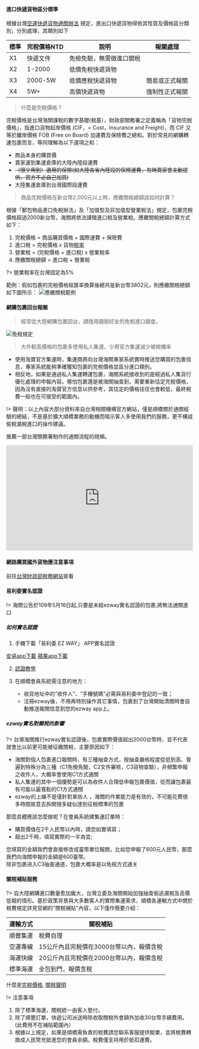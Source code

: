 #### 進口快遞貨物區分標準

根據台灣[空運快遞貨物通關辦法](https://law.moj.gov.tw/LawClass/LawAll.aspx?pcode=G0350064) 規定，進出口快遞貨物得依其性質及價格區分類別，分別處理，其類別如下

| 標準 | 完稅價格NTD  | 說明           | 報關處理    |
|------|----------|--------------|---------|
| X1   | 快遞文件     | 免檢免驗，無需徵進口關稅 |
| X2   | 1\-2000  | 低價免稅快遞貨物     |
| X3   | 2000\-5W | 低價應稅快遞貨物     | 簡易或正式報關 |
| X4   | 5W\+     | 高價快遞貨物       | 強制性正式報關 |

> 什麼是完稅價格？

完稅價格是台灣海關課稅的數字基礎(稅基），財政部關務署之定義稱為「貨物完稅價格」，指進口貨物起岸價格 (CIF，= Cost，Insurance and Freight)，而 CIF 又等於離岸價格 FOB (Free on Board) 加運費及保險費之總和。對於常見的網購轉運包裹而言，等同理解為以下選項之和：

- 商品本身的購買價
- 賣家運到集運倉庫的大陸內陸段運費
- ~~（很少用到）選用的保險(如大陸各省內陸段的保險運費，有時賣家會主動提供，買方不必自己加買)~~
- 大陸集運倉庫到台灣國際段運費

> 商品完稅價格在新台幣2,000元以上時，應繳關稅總額該如何計算？

根據「郵包物品進口免稅辦法」及「加值型及非加值型營業稅法」規定，包裹完稅價格超過2000新台幣，海關將依法課徵進口稅及營業稅。應繳關稅總額計算方式如下：

1. 完稅價格 = 商品購買價格 + 國際運費 + 保險費
2. 進口稅 = 完稅價格 x 貨物[稅率](/tariff.md)
3. 營業稅 = (完稅價格 + 進口稅) x 營業稅率
4. 應繳關稅總額 = 進口稅 + 營業稅

?> 營業稅率在台灣固定為5%

範例：假如包裹的完稅價格經匯率換算後總共是新台幣3802元，則應繳關稅總額如下圖所示：
![應繳關稅範例](https://i.loli.net/2019/09/25/acHZ3KekzB6IQhr.png)

#### 網購包裹回台報關
> 經常從大陸網購包裹回台，請擅用親朋好友的免稅進口額度。

![免稅規定](https://i.loli.net/2019/09/25/zj9DbSyUtwiZJXE.png)

> 大件較高價格的包裹多使用私人集運，少用官方集運減少被稅機率

- 使用淘寶官方集運時，集運商將向台灣海關專家系統實時推送您購買的包裹信息，專家系統能夠準確獲知包裹的完稅價格並區分進口類別。
- 相反地，如果是通過私人集運轉運包裹，海關系統接收到的是經過私人集貨行優化處理的申報內容。哪怕包裹還是被海關抽查到，需要重新估定完稅價格，因為沒有直接的淘寶官方信息以供參考，其估定的價格往往也會較低，最終稅費一般也在可接受的範圍內。

!> 聲明：以上內容大部分資料來自台灣相關機構官方網站，僅是順橋關於通關經驗的總結，不是基於擴大順橋業務的動機而暗示客人多使用我們的服務，更不構成偷稅漏稅進口的操作建議。

推薦一部台灣關務署制作的通關流程的視頻。
<div style="max-width:640px; margin:0 auto 10px;" >
<div 
style="position: relative; 
width:100%;
padding-bottom:56.25%; 
height:0;">
<iframe style="position: absolute;top: 0;left: 0;width: 100%;height: 100%;"  src="https://www.youtube.com/embed/RrbLpUn1unQ" frameborder="0" allowfullscreen></iframe>
</div>
</div>

#### 網路購買國外貨物應注意事項

前往[台灣財政部稅務網站](https://www.etax.nat.gov.tw/etwmain/front/ETW118W/CON/689/8502715194394663634)查看

#### 易利委實名認證

!> 海關公告於109年5月16日起,只要是未經ezway實名認證的包裹,將無法通關進口

##### 如何實名認證

1. 手機下載「易利委 EZ WAY」 APP實名認證

[安卓app下載](https://play.google.com/store/apps/details?id=com.tradevan.android.forms&hl=zh_TW?openExternalBrowser=1)  [蘋果app下載](https://apps.apple.com/tw/app/ez-way-%E6%98%93%E5%88%A9%E5%A7%94/id1127781971?openExternalBrowser=1)

2. [認證教學](https://peachbuy.tw/2018/09/ezway-registration)

3. 在順橋會員系統需注意的地方：

    - 收貨地址中的“收件人”、“手機號碼”必需與易利委中登記的一致；<br />
    - 注冊ezway後，不用再特別操作其它事情，包裹到了台灣開始清關時會自動推送報關信息到您的ezway app上。

##### ezway實名對關稅的影響

?> 台灣海關推行ezway實名認證後，包裹實際價值超出2000台幣時，並不代表就會比以前更可能被征繳關稅，主要原因如下：

- 海關對個人包裹進口報關時，有三種抽查方式，按抽查嚴格程度從低到高、普遍到特殊分為三種（C1免檢免驗，C2文件審核，C3貨物查驗），非頻繁申報之收件人，大概率會使用C1方式通關
- 私人集運的其中一個優勢是可以為收件人合理低申報包裹價值，從而讓包裹最有可能以最寬鬆的C1方式通關
- ezway的上線不是僅針對某些人 ，海關的作業能力是有效的，不可能花費很多時間故意去拆開很多疑似達到征稅標準的包裹

那麼具體應該怎麼做呢？在會員系統建集運訂單時：

   - 購買價值在2千人民幣以內時，請您如實填寫；
   - 超出2千時，填寫實際的一半為宜; 

您填寫的金額我們會直接修改成臺幣單位報關，比如您申報了600元人民幣，那麼我們向海關申報的金額是600臺幣。<br />
除非包裹进入C3抽查通道，包裹大概率是以免税方式通关

#### 關稅補貼服務

?> 自大陸網購進口數量愈加龐大，台灣立委及海關開始加強抽查偷逃漏稅及高價低報的情形。基於政策背景與大多數客人的實際集運需求，順橋各運輸方式中關於稅費規定詳見官網的"關稅補貼"內容，以下僅作簡要介紹：

| 運輸方式 | 關稅補貼                    |
|------|-------------------------|
| 順豐集運 | 稅費自理                    |
| 空運專線 | 15公斤內且完稅價在3000台幣以內，報價含稅  |
| 海運快線 | 20公斤內且完稅價在2000台幣以內，報價含稅 |
| 標準海運 | 全包到門，報價含稅               |

什麼是[完稅價格](https://soarsq.github.io/support/#/tax?id=%e9%80%b2%e5%8f%a3%e5%bf%ab%e9%81%9e%e8%b2%a8%e7%89%a9%e5%8d%80%e5%88%86%e6%a8%99%e6%ba%96), [關稅聲明](http://soarsq.com/direct.html)

!> 注意事項
 1. 除了標準海運，關稅統一由客人墊付。
 2. 除了順豐訂單，快遞公司派送時除收取關稅外會額外加收30台幣手續費用。(此費用不在補貼範圍內）
 3. 根據以上規定，如果是順橋需負責的稅費請您聯系客服提供稅單，並將稅費轉換成人民幣充抵進您的會員余額。稅費僅支持用於抵扣運費。